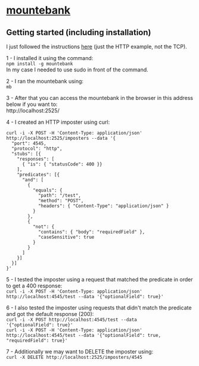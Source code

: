 # [mountebank](http://www.mbtest.org/)  

## Getting started (including installation)

I just followed the instructions [here](http://www.mbtest.org/docs/gettingStarted) (just the HTTP example, not the TCP).  

1 - I installed it using the command:  
<code>npm install -g mountebank</code>  
In my case I needed to use sudo in front of the command.  

2 - I ran the mountebank using:  
<code>mb</code>  

3 - After that you can access the mountebank in the browser in this address below if you want to:  
http://localhost:2525/

4 - I created an HTTP imposter using curl:  
```
curl -i -X POST -H 'Content-Type: application/json' http://localhost:2525/imposters --data '{
  "port": 4545,
  "protocol": "http",
  "stubs": [{
    "responses": [
      { "is": { "statusCode": 400 }}
    ],
    "predicates": [{
      "and": [
        {
          "equals": {
            "path": "/test",
            "method": "POST",
            "headers": { "Content-Type": "application/json" }
          }
        },
        {
          "not": {
            "contains": { "body": "requiredField" },
            "caseSensitive": true
          }
        }
      ]
    }]
  }]
}'
```

5 - I tested the imposter using a request that matched the predicate in order to get a 400 response:  
<code>curl -i -X POST -H 'Content-Type: application/json' http://localhost:4545/test --data '{"optionalField": true}'</code>  

6 - I also tested the imposter using requests that didn't match the predicate and got the default response (200):  
<code>curl -i -X POST http://localhost:4545/test --data '{"optionalField": true}'</code>  
<code>curl -i -X POST -H 'Content-Type: application/json' http://localhost:4545/test --data '{"optionalField": true, "requiredField": true}'</code>  

7 - Additionally we may want to DELETE the imposter using:  
<code>curl -X DELETE http://localhost:2525/imposters/4545</code>  

